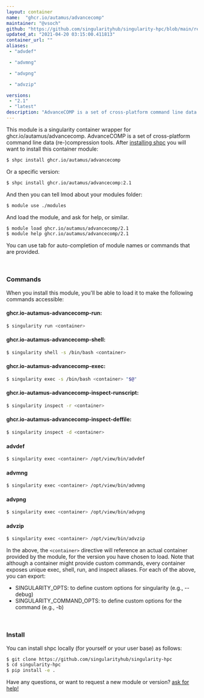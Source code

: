 ```yaml
---
layout: container
name:  "ghcr.io/autamus/advancecomp"
maintainer: "@vsoch"
github: "https://github.com/singularityhub/singularity-hpc/blob/main/registry/ghcr.io/autamus/advancecomp/container.yaml"
updated_at: "2021-04-20 03:15:00.411813"
container_url: ""
aliases:
 - "advdef"

 - "advmng"

 - "advpng"

 - "advzip"

versions:
 - "2.1"
 - "latest"
description: "AdvanceCOMP is a set of cross-platform command line data (re-)compression tools."
---
```


This module is a singularity container wrapper for ghcr.io/autamus/advancecomp.
AdvanceCOMP is a set of cross-platform command line data (re-)compression tools.
After [installing shpc](#install) you will want to install this container module:

```bash
$ shpc install ghcr.io/autamus/advancecomp
```

Or a specific version:

```bash
$ shpc install ghcr.io/autamus/advancecomp:2.1
```

And then you can tell lmod about your modules folder:

```bash
$ module use ./modules
```

And load the module, and ask for help, or similar.

```bash
$ module load ghcr.io/autamus/advancecomp/2.1
$ module help ghcr.io/autamus/advancecomp/2.1
```

You can use tab for auto-completion of module names or commands that are provided.

<br>

### Commands

When you install this module, you'll be able to load it to make the following commands accessible:

#### ghcr.io-autamus-advancecomp-run:

```bash
$ singularity run <container>
```

#### ghcr.io-autamus-advancecomp-shell:

```bash
$ singularity shell -s /bin/bash <container>
```

#### ghcr.io-autamus-advancecomp-exec:

```bash
$ singularity exec -s /bin/bash <container> "$@"
```

#### ghcr.io-autamus-advancecomp-inspect-runscript:

```bash
$ singularity inspect -r <container>
```

#### ghcr.io-autamus-advancecomp-inspect-deffile:

```bash
$ singularity inspect -d <container>
```


#### advdef
       
```bash
$ singularity exec <container> /opt/view/bin/advdef
```


#### advmng
       
```bash
$ singularity exec <container> /opt/view/bin/advmng
```


#### advpng
       
```bash
$ singularity exec <container> /opt/view/bin/advpng
```


#### advzip
       
```bash
$ singularity exec <container> /opt/view/bin/advzip
```



In the above, the `<container>` directive will reference an actual container provided
by the module, for the version you have chosen to load. Note that although a container
might provide custom commands, every container exposes unique exec, shell, run, and
inspect aliases. For each of the above, you can export:

 - SINGULARITY_OPTS: to define custom options for singularity (e.g., --debug)
 - SINGULARITY_COMMAND_OPTS: to define custom options for the command (e.g., -b)

<br>
  
### Install

You can install shpc locally (for yourself or your user base) as follows:

```bash
$ git clone https://github.com/singularityhub/singularity-hpc
$ cd singularity-hpc
$ pip install -e .
```

Have any questions, or want to request a new module or version? [ask for help!](https://github.com/singularityhub/singularity-hpc/issues)